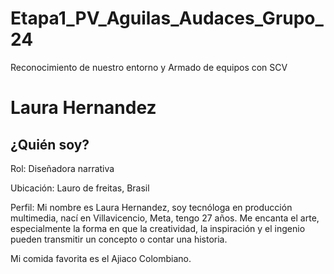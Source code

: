 # Etapa1_PV_Aguilas_Audaces_Grupo_24
Reconocimiento de nuestro entorno y Armado de equipos con SCV

# Laura Hernandez



## ¿Quién soy?
Rol: Diseñadora narrativa

Ubicación: Lauro de freitas, Brasil

Perfil: Mi nombre es Laura Hernandez, soy tecnóloga en producción multimedia, nací en Villavicencio, Meta, tengo 27 años. Me encanta el arte, especialmente la forma en que la creatividad, la inspiración y el ingenio pueden transmitir un concepto o contar una historia.

Mi comida favorita es el Ajiaco Colombiano.
